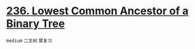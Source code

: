 # [236. Lowest Common Ancestor of a Binary Tree](https://leetcode.com/problems/lowest-common-ancestor-of-a-binary-tree/)


`medium` `二叉树` `需复习`